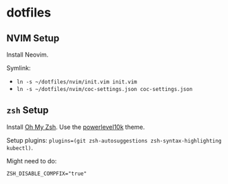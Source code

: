 # dotfiles

## NVIM Setup

Install Neovim.

Symlink:
- `ln -s ~/dotfiles/nvim/init.vim init.vim`
- `ln -s ~/dotfiles/nvim/coc-settings.json coc-settings.json`

## `zsh` Setup

Install [Oh My Zsh](https://github.com/ohmyzsh/ohmyzsh). Use the [powerlevel10k](https://github.com/romkatv/powerlevel10k) theme.

Setup plugins: `plugins=(git zsh-autosuggestions zsh-syntax-highlighting kubectl)`.

Might need to do:
```
ZSH_DISABLE_COMPFIX="true"
```
